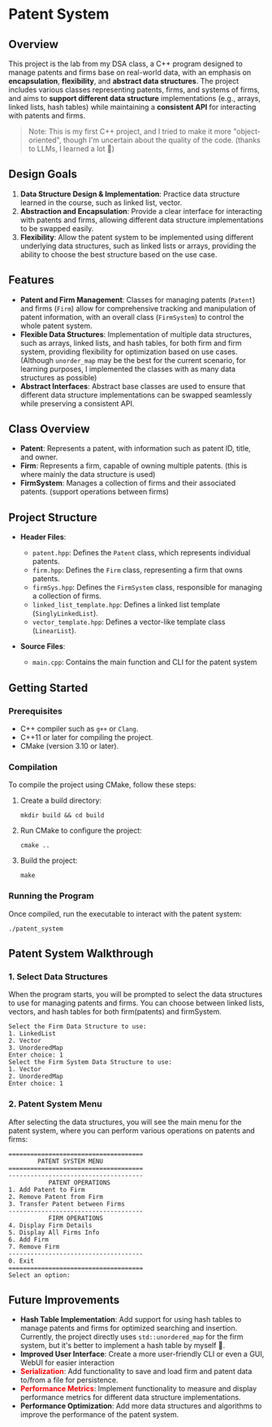 # Patent System

## Overview

This project is the lab from my DSA class, a C++ program designed to manage patents and firms base on real-world data, with an emphasis on **encapsulation**, **flexibility**, and **abstract data structures**. The project includes various classes representing patents, firms, and systems of firms, and aims to **support different data structure** implementations (e.g., arrays, linked lists, hash tables) while maintaining a **consistent API** for interacting with patents and firms.

> Note: This is my first C++ project, and I tried to make it more "object-oriented", though I'm uncertain about the quality of the code. (thanks to LLMs, I learned a lot 🤣)

## Design Goals
1. **Data Structure Design & Implementation**: Practice data structure learned in the course, such as linked list, vector.
1. **Abstraction and Encapsulation**: Provide a clear interface for interacting with patents and firms, allowing different data structure implementations to be swapped easily.
2. **Flexibility**: Allow the patent system to be implemented using different underlying data structures, such as linked lists or arrays, providing the ability to choose the best structure based on the use case.

## Features

- **Patent and Firm Management**: Classes for managing patents (`Patent`) and firms (`Firm`) allow for comprehensive tracking and manipulation of patent information, with an overall class (`FirmSystem`) to control the whole patent system.
- **Flexible Data Structures**: Implementation of multiple data structures, such as arrays, linked lists, and hash tables, for both firm and firm system, providing flexibility for optimization based on use cases. (Although `unorder_map` may be the best for the current scenario, for learning purposes, I implemented the classes with as many data structures as possible)
- **Abstract Interfaces**: Abstract base classes are used to ensure that different data structure implementations can be swapped seamlessly while preserving a consistent API.


## Class Overview
- **Patent**: Represents a patent, with information such as patent ID, title, and owner.
- **Firm**: Represents a firm, capable of owning multiple patents. (this is where mainly the data structure is used)
- **FirmSystem**: Manages a collection of firms and their associated patents. (support operations between firms)


## Project Structure

- **Header Files**:
  - `patent.hpp`: Defines the `Patent` class, which represents individual patents.
  - `firm.hpp`: Defines the `Firm` class, representing a firm that owns patents.
  - `firmSys.hpp`: Defines the `FirmSystem` class, responsible for managing a collection of firms.
  - `linked_list_template.hpp`: Defines a linked list template (`SinglyLinkedList`).
  - `vector_template.hpp`: Defines a vector-like template class (`LinearList`).

- **Source Files**:
  - `main.cpp`: Contains the main function and CLI for the patent system

## Getting Started
### Prerequisites
- C++ compiler such as `g++` or `Clang`.
- C++11 or later for compiling the project.
- CMake (version 3.10 or later).

### Compilation
To compile the project using CMake, follow these steps:
1. Create a build directory:
   ```
   mkdir build && cd build
   ```
2. Run CMake to configure the project:
   ```
   cmake ..
   ```
3. Build the project:
   ```
   make
   ```

### Running the Program
Once compiled, run the executable to interact with the patent system:
```
./patent_system
```

## Patent System Walkthrough

### 1. Select Data Structures

When the program starts, you will be prompted to select the data structures to use for managing patents and firms. You can choose between linked lists, vectors, and hash tables for both firm(patents) and firmSystem.
```
Select the Firm Data Structure to use:
1. LinkedList
2. Vector
3. UnorderedMap
Enter choice: 1
Select the Firm System Data Structure to use:
1. Vector
2. UnorderedMap
Enter choice: 1
```

### 2. Patent System Menu

After selecting the data structures, you will see the main menu for the patent system, where you can perform various operations on patents and firms:

```
=====================================
        PATENT SYSTEM MENU          
=====================================
-------------------------------------
           PATENT OPERATIONS           
1. Add Patent to Firm
2. Remove Patent from Firm
3. Transfer Patent between Firms
-------------------------------------
           FIRM OPERATIONS           
4. Display Firm Details
5. Display All Firms Info
6. Add Firm
7. Remove Firm
-------------------------------------
0. Exit
=====================================
Select an option: 
```

## Future Improvements
- **Hash Table Implementation**: Add support for using hash tables to manage patents and firms for optimized searching and insertion. Currently, the project directly uses `std::unordered_map` for the firm system, but it's better to implement a hash table by myself 💪.
- **Improved User Interface**: Create a more user-friendly CLI or even a GUI, WebUI for easier interaction
- **<font color="red">Serialization</font>**: Add functionality to save and load firm and patent data to/from a file for persistence.
- **<font color="red">Performance Metrics</font>**: Implement functionality to measure and display performance metrics for different data structure implementations.
- **Performance Optimization**: Add more data structures and algorithms to improve the performance of the patent system.